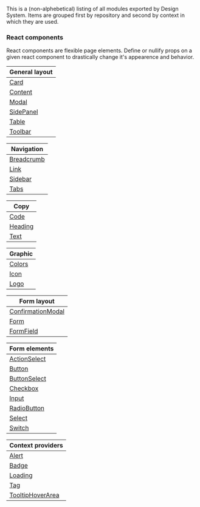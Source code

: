 This is a (non-alphebetical) listing of all modules exported by Design System. Items are grouped first by repository and second by context in which they are used.

### React components

React components are flexible page elements. Define or nullify props on a given react component to drastically change it's appearence and behavior.

| General layout                               |
| -------------------------------------------- |
| [Card](/#/React%20Components/Card)           |
| [Content](/#/React%20Components/Content)     |
| [Modal](/#/React%20Components/Modal)         |
| [SidePanel](/#/React%20Components/SidePanel) |
| [Table](/#/React%20Components/Table)         |
| [Toolbar](/#/React%20Components/Toolbar)     |

| Navigation                                     |
| ---------------------------------------------- |
| [Breadcrumb](/#/React%20Components/Breadcrumb) |
| [Link](/#/React%20Components/Link)             |
| [Sidebar](/#/React%20Components/Sidebar)       |
| [Tabs](/#/React%20Components/Tabs)             |

| Copy                                     |
| ---------------------------------------- |
| [Code](/#/React%20Components/Code)       |
| [Heading](/#/React%20Components/Heading) |
| [Text](/#/React%20Components/Text)       |

| Graphic                                |
| -------------------------------------- |
| [Colors](/#/React%20Components/Colors) |
| [Icon](/#/React%20Components/Icon)     |
| [Logo](/#/React%20Components/Logo)     |

| Form layout                                                  |
| ------------------------------------------------------------ |
| [ConfirmationModal](/#/React%20Components/ConfirmationModal) |
| [Form](/#/React%20Components/Form)                           |
| [FormField](/#/React%20Components/FormField)                 |

| Form elements                                      |
| -------------------------------------------------- |
| [ActionSelect](/#/React%20Components/ActionSelect) |
| [Button](/#/React%20Components/Button)             |
| [ButtonSelect](/#/React%20Components/ButtonSelect) |
| [Checkbox](/#/React%20Components/Checkbox)         |
| [Input](/#/React%20Components/Input)               |
| [RadioButton](/#/React%20Components/RadioButton)   |
| [Select](/#/React%20Components/Select)             |
| [Switch](/#/React%20Components/Switch)             |

| Context providers                                          |
| ---------------------------------------------------------- |
| [Alert](/#/React%20Components/Alert)                       |
| [Badge](/#/React%20Components/Badge)                       |
| [Loading](/#/React%20Components/Loading)                   |
| [Tag](/#/React%20Components/Tag)                           |
| [TooltipHoverArea](/#/React%20Components/TooltipHoverArea) |

<br/><br/><br/>
